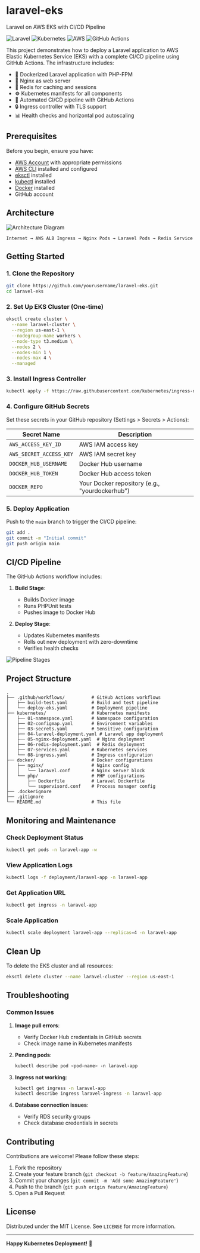 # laravel-eks
Laravel on AWS EKS with CI/CD Pipeline

![Laravel](https://img.shields.io/badge/Laravel-FF2D20?style=for-the-badge&logo=laravel&logoColor=white)
![Kubernetes](https://img.shields.io/badge/kubernetes-326CE5?style=for-the-badge&logo=kubernetes&logoColor=white)
![AWS](https://img.shields.io/badge/AWS-%23FF9900.svg?style=for-the-badge&logo=amazon-aws&logoColor=white)
![GitHub Actions](https://img.shields.io/badge/github%20actions-%232671E5.svg?style=for-the-badge&logo=githubactions&logoColor=white)

This project demonstrates how to deploy a Laravel application to AWS Elastic Kubernetes Service (EKS) with a complete CI/CD pipeline using GitHub Actions. The infrastructure includes:

- 🐳 Dockerized Laravel application with PHP-FPM
- 🚀 Nginx as web server
- 🔄 Redis for caching and sessions
- ☸️ Kubernetes manifests for all components
- 🔄 Automated CI/CD pipeline with GitHub Actions
- 🔒 Ingress controller with TLS support
- 📊 Health checks and horizontal pod autoscaling

## Prerequisites

Before you begin, ensure you have:

- [AWS Account](https://aws.amazon.com/) with appropriate permissions
- [AWS CLI](https://aws.amazon.com/cli/) installed and configured
- [eksctl](https://eksctl.io/) installed
- [kubectl](https://kubernetes.io/docs/tasks/tools/) installed
- [Docker](https://www.docker.com/) installed
- GitHub account

## Architecture

![Architecture Diagram](https://i.imgur.com/JKQ4X7m.png)

```
Internet → AWS ALB Ingress → Nginx Pods → Laravel Pods → Redis Service
```

## Getting Started

### 1. Clone the Repository

```bash
git clone https://github.com/yourusername/laravel-eks.git
cd laravel-eks
```

### 2. Set Up EKS Cluster (One-time)

```bash
eksctl create cluster \
  --name laravel-cluster \
  --region us-east-1 \
  --nodegroup-name workers \
  --node-type t3.medium \
  --nodes 2 \
  --nodes-min 1 \
  --nodes-max 4 \
  --managed
```

### 3. Install Ingress Controller

```bash
kubectl apply -f https://raw.githubusercontent.com/kubernetes/ingress-nginx/controller-v1.8.1/deploy/static/provider/aws/deploy.yaml
```

### 4. Configure GitHub Secrets

Set these secrets in your GitHub repository (Settings > Secrets > Actions):

| Secret Name               | Description                          |
|---------------------------|--------------------------------------|
| `AWS_ACCESS_KEY_ID`       | AWS IAM access key                   |
| `AWS_SECRET_ACCESS_KEY`   | AWS IAM secret key                   |
| `DOCKER_HUB_USERNAME`     | Docker Hub username                  |
| `DOCKER_HUB_TOKEN`        | Docker Hub access token              |
| `DOCKER_REPO`            | Your Docker repository (e.g., "yourdockerhub") |

### 5. Deploy Application

Push to the `main` branch to trigger the CI/CD pipeline:

```bash
git add .
git commit -m "Initial commit"
git push origin main
```

## CI/CD Pipeline

The GitHub Actions workflow includes:

1. **Build Stage**:
   - Builds Docker image
   - Runs PHPUnit tests
   - Pushes image to Docker Hub

2. **Deploy Stage**:
   - Updates Kubernetes manifests
   - Rolls out new deployment with zero-downtime
   - Verifies health checks

![Pipeline Stages](https://i.imgur.com/8X9qZyG.png)

## Project Structure

```
.
├── .github/workflows/          # GitHub Actions workflows
│   ├── build-test.yaml         # Build and test pipeline
│   └── deploy-eks.yaml         # Deployment pipeline
├── kubernetes/                 # Kubernetes manifests
│   ├── 01-namespace.yaml       # Namespace configuration
│   ├── 02-configmap.yaml       # Environment variables
│   ├── 03-secrets.yaml         # Sensitive configuration
│   ├── 04-laravel-deployment.yaml # Laravel app deployment
│   ├── 05-nginx-deployment.yaml  # Nginx deployment
│   ├── 06-redis-deployment.yaml  # Redis deployment
│   ├── 07-services.yaml        # Kubernetes services
│   └── 08-ingress.yaml         # Ingress configuration
├── docker/                     # Docker configurations
│   ├── nginx/                  # Nginx config
│   │   └── laravel.conf        # Nginx server block
│   └── php/                    # PHP configurations
│       ├── Dockerfile          # Laravel Dockerfile
│       └── supervisord.conf    # Process manager config
├── .dockerignore
├── .gitignore
└── README.md                   # This file
```

## Monitoring and Maintenance

### Check Deployment Status

```bash
kubectl get pods -n laravel-app -w
```

### View Application Logs

```bash
kubectl logs -f deployment/laravel-app -n laravel-app
```

### Get Application URL

```bash
kubectl get ingress -n laravel-app
```

### Scale Application

```bash
kubectl scale deployment laravel-app --replicas=4 -n laravel-app
```

## Clean Up

To delete the EKS cluster and all resources:

```bash
eksctl delete cluster --name laravel-cluster --region us-east-1
```

## Troubleshooting

### Common Issues

1. **Image pull errors**:
   - Verify Docker Hub credentials in GitHub secrets
   - Check image name in Kubernetes manifests

2. **Pending pods**:
   ```bash
   kubectl describe pod <pod-name> -n laravel-app
   ```

3. **Ingress not working**:
   ```bash
   kubectl get ingress -n laravel-app
   kubectl describe ingress laravel-ingress -n laravel-app
   ```

4. **Database connection issues**:
   - Verify RDS security groups
   - Check database credentials in secrets

## Contributing

Contributions are welcome! Please follow these steps:

1. Fork the repository
2. Create your feature branch (`git checkout -b feature/AmazingFeature`)
3. Commit your changes (`git commit -m 'Add some AmazingFeature'`)
4. Push to the branch (`git push origin feature/AmazingFeature`)
5. Open a Pull Request

## License

Distributed under the MIT License. See `LICENSE` for more information.

---

**Happy Kubernetes Deployment!** 🚀

